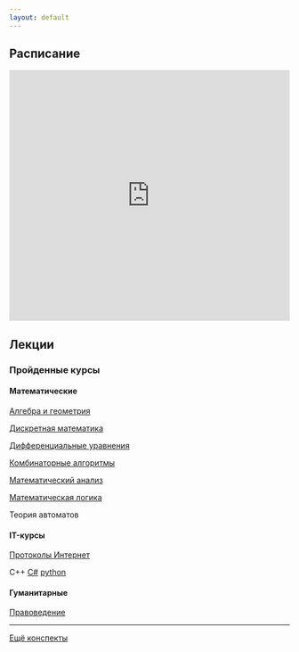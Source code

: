 ```yaml
---
layout: default
---
```


## Расписание

<iframe src="https://calendar.google.com/calendar/embed?showTitle=0&amp;showPrint=0&amp;showCalendars=0&amp;showTz=0&amp;mode=AGENDA&amp;height=450&amp;wkst=2&amp;bgcolor=%23FFFFFF&amp;src=cijps4dd37nh36sd4pctbt5m9k%40group.calendar.google.com&amp;color=%235A6986&amp;ctz=Asia%2FYekaterinburg" style="border-width:0" width="100%" height="450" frameborder="0" scrolling="no"></iframe>



## Лекции

### Пройденные курсы

#### Математические

[Алгебра и геометрия](algem/)

[Дискретная математика](diskret/)

[Дифференциальные уравнения](diffur/)

[Комбинаторные алгоритмы](combalg/)

[Математический анализ](matan)

[Математическая логика](logic)

Теория автоматов

#### IT-курсы

[Протоколы Интернет](inet/)

С++		[C#](https://ulearn.me)		[python](https://www.youtube.com/channel/UClQJvX1TXm0rXoxFtTczNog/playlists)

#### Гуманитарные

[Правоведение](https://docs.google.com/document/d/1jV1fqRsaz7bbDc882UzEfLF8AZTGTC0LLIiUIOA10bQ/edit)

-----

[Ещё конспекты](https://github.com/Denchick/logic4humans)